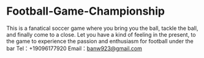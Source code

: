 # Football-Game-Championship
This is a fanatical soccer game where you bring you the ball, tackle the ball, and finally come to a close. Let you have a kind of feeling in the present, to the game to experience the passion and enthusiasm for football under the bar
Tel：+19096177920
Email：banw923@gmail.com
